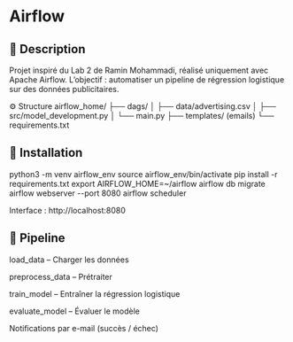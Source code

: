 # Airflow
## 📘 Description

Projet inspiré du Lab 2 de Ramin Mohammadi, réalisé uniquement avec Apache Airflow.
L’objectif : automatiser un pipeline de régression logistique sur des données publicitaires.

⚙️ Structure
airflow_home/
├── dags/
│   ├── data/advertising.csv
│   ├── src/model_development.py
│   └── main.py
├── templates/ (emails)
└── requirements.txt

## 🚀 Installation
python3 -m venv airflow_env
source airflow_env/bin/activate
pip install -r requirements.txt
export AIRFLOW_HOME=~/airflow
airflow db migrate
airflow webserver --port 8080
airflow scheduler


Interface : http://localhost:8080

## 🧠 Pipeline

load_data – Charger les données

preprocess_data – Prétraiter

train_model – Entraîner la régression logistique

evaluate_model – Évaluer le modèle

Notifications par e-mail (succès / échec)